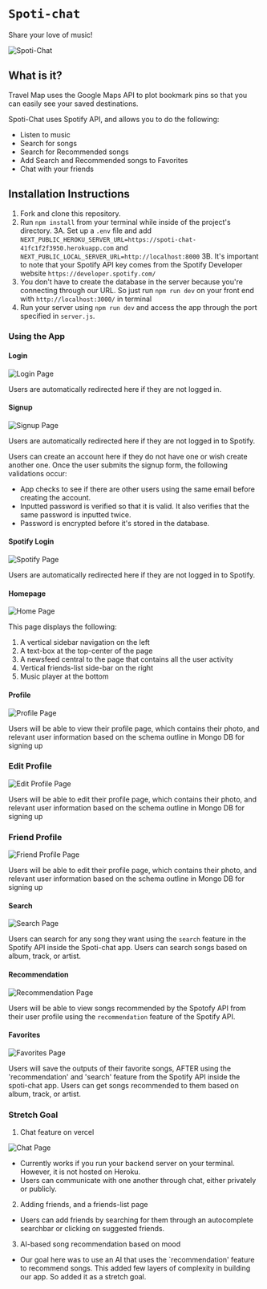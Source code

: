 # `Spoti-chat`

Share your love of music!

![Spoti-Chat](./public/images/logo.png)

## What is it?

Travel Map uses the Google Maps API to plot bookmark pins so that you can easily see your saved destinations.

Spoti-Chat uses Spotify API, and allows you to do the following:

- Listen to music
- Search for songs
- Search for Recommended songs
- Add Search and Recommended songs to Favorites
- Chat with your friends

## Installation Instructions

1. Fork and clone this repository.
2. Run `npm install` from your terminal while inside of the project's directory.
   3A. Set up a `.env` file and add `NEXT_PUBLIC_HEROKU_SERVER_URL=https://spoti-chat-41fc1f2f3950.herokuapp.com` and `NEXT_PUBLIC_LOCAL_SERVER_URL=http://localhost:8000`
   3B. It's important to note that your Spotify API key comes from the Spotify Developer website `https://developer.spotify.com/`
3. You don't have to create the database in the server because you're connecting through our URL. So just run `npm run dev` on your front end with `http://localhost:3000/` in terminal
4. Run your server using `npm run dev` and access the app through the port specified in `server.js`.

### Using the App

#### Login

![Login Page](./public/images/loginScreen.png)

Users are automatically redirected here if they are not logged in.

#### Signup

![Signup Page](./public/images/signupScreen.png)

Users are automatically redirected here if they are not logged in to Spotify.

Users can create an account here if they do not have one or wish create another one. Once the user submits the signup form, the following validations occur:

- App checks to see if there are other users using the same email before creating the account.
- Inputted password is verified so that it is valid. It also verifies that the same password is inputted twice.
- Password is encrypted before it's stored in the database.

#### Spotify Login

![Spotify Page](./public/images/spotifyLoginScreen.png)

Users are automatically redirected here if they are not logged in to Spotify.

#### Homepage

![Home Page](./public/images/homePageScreen.png)

This page displays the following:

1. A vertical sidebar navigation on the left
2. A text-box at the top-center of the page
3. A newsfeed central to the page that contains all the user activity
4. Vertical friends-list side-bar on the right
5. Music player at the bottom

#### Profile

![Profile Page](./public/images/ProfileScreen.png)

Users will be able to view their profile page, which contains their photo, and relevant user information based on the schema outline in Mongo DB for signing up

### Edit Profile

![Edit Profile Page](./public/images/EditProfileScreen.png)

Users will be able to edit their profile page, which contains their photo, and relevant user information based on the schema outline in Mongo DB for signing up

### Friend Profile

![Friend Profile Page](./public/images/friendProfileScreen.png)

Users will be able to edit their profile page, which contains their photo, and relevant user information based on the schema outline in Mongo DB for signing up

#### Search

![Search Page](./public/images/SearchScreen.png)

Users can search for any song they want using the `search` feature in the Spotify API inside the Spoti-chat app. Users can search songs based on album, track, or artist.

#### Recommendation

![Recommendation Page](./public/images/RecommendationScreen.png)

Users will be able to view songs recommended by the Spotofy API from their user profile using the `recommendation` feature of the Spotify API.

#### Favorites

![Favorites Page](./public/images/favorites-screen.png)

Users will save the outputs of their favorite songs, AFTER using the 'recommendation' and 'search' feature from the Spotify API inside the spoti-chat app. Users can get songs recommended to them based on album, track, or artist.

### Stretch Goal

1. Chat feature on vercel

![Chat Page](./public/images/chatScreen.png)

- Currently works if you run your backend server on your terminal. However, it is not hosted on Heroku.
- Users can communicate with one another through chat, either privately or publicly.

2. Adding friends, and a friends-list page

- Users can add friends by searching for them through an autocomplete searchbar or clicking on suggested friends.

3. AI-based song recommendation based on mood

- Our goal here was to use an AI that uses the `recommendation' feature to recommend songs. This added few layers of complexity in building our app. So added it as a stretch goal.
